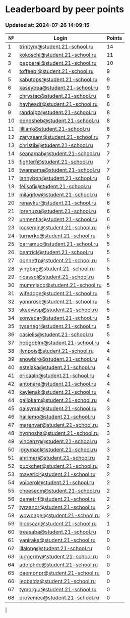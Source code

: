 # Leaderboard by peer points

### Updated at: 2024-07-26 14:09:15

| № | Login | Points |
|---|-------|--------|
|1|trinitym@student.21-school.ru|14|
|2|kokoschl@student.21-school.ru|11|
|3|pepperal@student.21-school.ru|10|
|4|toffeebl@student.21-school.ru|9|
|5|kabutops@student.21-school.ru|9|
|6|kaseybea@student.21-school.ru|9|
|7|chrystac@student.21-school.ru|8|
|8|hayheadt@student.21-school.ru|8|
|9|randolpz@student.21-school.ru|8|
|10|ponosheb@student.21-school.ru|8|
|11|lilliank@student.21-school.ru|8|
|12|zaryasam@student.21-school.ru|7|
|13|christib@student.21-school.ru|7|
|14|seanamab@student.21-school.ru|7|
|15|fighterf@student.21-school.ru|7|
|16|twannama@student.21-school.ru|7|
|17|lannybon@student.21-school.ru|6|
|18|felisafi@student.21-school.ru|6|
|19|milagrkw@student.21-school.ru|6|
|20|renaykur@student.21-school.ru|6|
|21|lorenuzu@student.21-school.ru|6|
|22|unmentia@student.21-school.ru|6|
|23|lockemin@student.21-school.ru|6|
|24|turnerko@student.21-school.ru|5|
|25|barramuc@student.21-school.ru|5|
|26|beatricl@student.21-school.ru|5|
|27|donnettp@student.21-school.ru|5|
|28|yingbirg@student.21-school.ru|5|
|29|ricassol@student.21-school.ru|5|
|30|mummjacq@student.21-school.ru|5|
|31|wifedoge@student.21-school.ru|5|
|32|yonnrose@student.21-school.ru|5|
|33|skeevesp@student.21-school.ru|5|
|34|sonyacar@student.21-school.ru|5|
|35|tysanegr@student.21-school.ru|5|
|36|casielis@student.21-school.ru|5|
|37|hobgoblm@student.21-school.ru|4|
|38|ilynpois@student.21-school.ru|4|
|39|snowbiro@student.21-school.ru|4|
|40|estelaka@student.21-school.ru|4|
|41|ericaalp@student.21-school.ru|4|
|42|antonare@student.21-school.ru|4|
|43|kaylenak@student.21-school.ru|4|
|44|galiokam@student.21-school.ru|4|
|45|daisymal@student.21-school.ru|3|
|46|halliemo@student.21-school.ru|3|
|47|marenvar@student.21-school.ru|3|
|48|hypnosha@student.21-school.ru|3|
|49|vincenzg@student.21-school.ru|3|
|50|iggymacl@student.21-school.ru|3|
|51|ahrimeri@student.21-school.ru|2|
|52|puckcher@student.21-school.ru|2|
|53|mavericl@student.21-school.ru|2|
|54|voicerol@student.21-school.ru|2|
|55|cheesecm@student.21-school.ru|2|
|56|demetrif@student.21-school.ru|2|
|57|tyraandr@student.21-school.ru|2|
|58|wowbagel@student.21-school.ru|2|
|59|hickscan@student.21-school.ru|1|
|60|treasaba@student.21-school.ru|0|
|61|yaniraka@student.21-school.ru|0|
|62|illalong@student.21-school.ru|0|
|63|juggermy@student.21-school.ru|0|
|64|adolphdo@student.21-school.ru|0|
|65|daemonpr@student.21-school.ru|0|
|66|leobalda@student.21-school.ru|0|
|67|tymorgiu@student.21-school.ru|0|
|68|provemec@student.21-school.ru|0|
|
